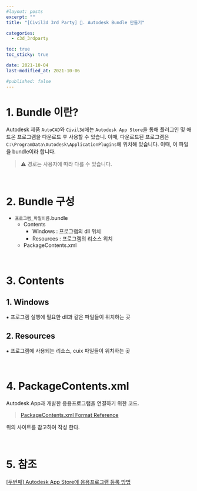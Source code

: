 ```yaml
---
#layout: posts
excerpt: ""
title: "[Civil3d 3rd Party] 📂. Autodesk Bundle 만들기"

categories:
  - c3d_3rdparty

toc: true
toc_sticky: true

date: 2021-10-04
last-modified_at: 2021-10-06

#published: false
---
```


# 1. Bundle 이란?
Autodesk 제품 `AutoCAD`와 `Civil3d`에는 `Autodesk App Store`을 통해 플러그인 및 애드온 프로그램을 다운로드 후 사용할 수 있습니. 이때, 다운로드된 프로그램은 `C:\ProgramData\Autodesk\ApplicationPlugins`에 위치해 있습니다. 이때, 이 파일을 bundle이라 합니다.
> ⚠ 경로는 사용자에 따라 다를 수 있습니다.

<br>

# 2. Bundle 구성
- `프로그램_파일이름`.bundle
    - Contents
        - Windows : 프로그램의 dll 위치
        - Resources : 프로그램의 리소스 위치
    - PackageContents.xml
  
<br>

# 3. Contents
## 1. Windows
⁕ 프로그램 실행에 필요한 dll과 같은 파일들이 위치하는 곳

## 2. Resources
⁕ 프로그램에 사용되는 리소스, cuix 파일들이 위치하는 곳

<br>

# 4. PackageContents.xml
Autodesk App과 개발한 응용프로그램을 연결하기 위한 코드.   
> [PackageContents.xml Format Reference](https://help.autodesk.com/view/OARX/2022/ENU/?guid=GUID-BC76355D-682B-46ED-B9B7-66C95EEF2BD0)  

위의 사이트를 참고하여 작성 한다.

<br>

# 5. 참조
[[두번째] Autodesk App Store에 응용프로그램 등록 방법](http://arx119.egloos.com/11302388)

